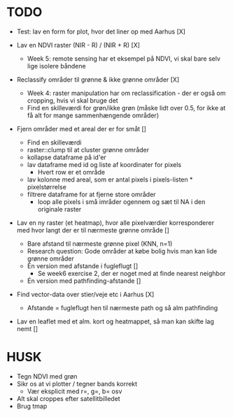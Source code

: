 # TODO
- Test: lav en form for plot, hvor det liner op med Aarhus [X]
- Lav en NDVI raster (NIR - R) / (NIR + R) [X]
  - Week 5: remote sensing har et eksempel på NDVI, vi skal bare selv lige isolere båndene
- Reclassify områder til grønne & ikke grønne områder [X]
  - Week 4: raster manipulation har om reclassification - der er også om cropping, hvis vi skal bruge det
  - Find en skilleværdi for grøn/ikke grøn (måske lidt over 0.5, for ikke at få alt for mange sammenhængende områder)

- Fjern områder med et areal der er for småt []
  - Find en skilleværdi 
  - raster::clump til at cluster grønne områder
  - kollapse dataframe på id'er
  - lav dataframe med id og liste af koordinater for pixels
    - Hvert row er et område
  - lav kolonne med areal, som er antal pixels i pixels-listen * pixelstørrelse
  - filtrere dataframe for at fjerne store områder
    - loop alle pixels i små imråder ogennem og sæt til NA i den originale raster
- Lav en ny raster (et heatmap), hvor alle pixelværdier korresponderer med hvor langt der er til nærmeste grønne område []
  - Bare afstand til nærmeste grønne pixel (KNN, n=1)
  - Research question: Gode områder at købe bolig hvis man kan lide grønne områder
  - Én version med afstande i fugleflugt []
    - Se week6 exercise 2, der er noget med at finde nearest neighbor
  - Én version med pathfinding-afstande []
- Find vector-data over stier/veje etc i Aarhus [X]
  - Afstande = fugleflugt hen til nærmeste path og så alm pathfinding
- Lav en leaflet med et alm. kort og heatmappet, så man kan skifte lag nemt []

# HUSK
- Tegn NDVI med grøn
- Sikr os at vi plotter / tegner bands korrekt
  - Vær eksplicit med r=, g=, b= osv
- Alt skal croppes efter satellitbilledet
- Brug tmap
